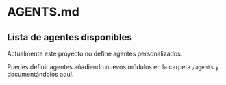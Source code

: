 # AGENTS.md

## Lista de agentes disponibles

Actualmente este proyecto no define agentes personalizados.

Puedes definir agentes añadiendo nuevos módulos en la carpeta `/agents` y documentándolos aquí.
